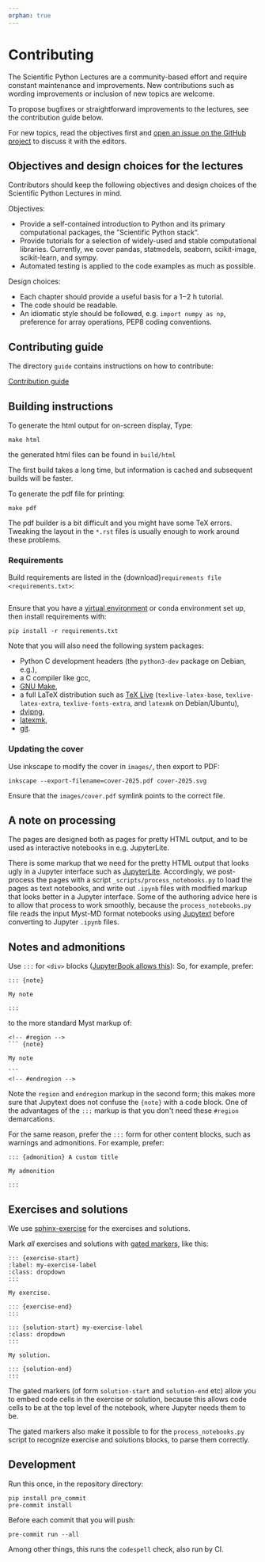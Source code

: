 ```yaml
---
orphan: true
---
```


# Contributing

The Scientific Python Lectures are a community-based effort and require
constant maintenance and improvements. New contributions such as wording
improvements or inclusion of new topics are welcome.

To propose bugfixes or straightforward improvements to the lectures, see the
contribution guide below.

For new topics, read the objectives first and [open an issue on the GitHub
project](https://github.com/scipy-lectures/scientific-python-lectures/issues) to
discuss it with the editors.

## Objectives and design choices for the lectures

Contributors should keep the following objectives and design choices of
the Scientific Python Lectures in mind.

Objectives:

- Provide a self-contained introduction to Python and its primary computational
  packages, the ”Scientific Python stack“.
- Provide tutorials for a selection of widely-used and stable computational
  libraries.
  Currently, we cover pandas, statmodels, seaborn, scikit-image,
  scikit-learn, and sympy.
- Automated testing is applied to the code examples as much as possible.

Design choices:

- Each chapter should provide a useful basis for a 1‒2 h tutorial.
- The code should be readable.
- An idiomatic style should be followed, e.g. `import numpy as np`,
  preference for array operations, PEP8 coding conventions.

## Contributing guide

The directory `guide` contains instructions on how to contribute:

[Contribution guide](guide)

## Building instructions

To generate the html output for on-screen display, Type:

```
make html
```

the generated html files can be found in `build/html`

The first build takes a long time, but information is cached and
subsequent builds will be faster.

To generate the pdf file for printing:

```
make pdf
```

The pdf builder is a bit difficult and you might have some TeX errors.
Tweaking the layout in the `*.rst` files is usually enough to work
around these problems.

### Requirements

Build requirements are listed in the
{download}`requirements file <requirements.txt>`:

```{literalinclude} requirements.txt

```

Ensure that you have a [virtual environment](https://docs.python.org/3/library/venv.html) or conda environment
set up, then install requirements with:

```
pip install -r requirements.txt
```

Note that you will also need the following system packages:

- Python C development headers (the `python3-dev` package on Debian, e.g.),
- a C compiler like gcc,
- [GNU Make](https://www.gnu.org/software/make/),
- a full LaTeX distribution such as [TeX Live](https://www.tug.org/texlive/) (`texlive-latex-base`,
  `texlive-latex-extra`, `texlive-fonts-extra`, and `latexmk`
  on Debian/Ubuntu),
- [dvipng](http://savannah.nongnu.org/projects/dvipng/),
- [latexmk](https://personal.psu.edu/~jcc8/software/latexmk/),
- [git](https://git-scm.com/).

### Updating the cover

Use inkscape to modify the cover in `images/`, then export to PDF:

```
inkscape --export-filename=cover-2025.pdf cover-2025.svg
```

Ensure that the `images/cover.pdf` symlink points to the correct
file.

## A note on processing

The pages are designed both as pages for pretty HTML output, and to be used as
interactive notebooks in e.g. JupyterLite.

There is some markup that we need for the pretty HTML output that looks ugly in
a Jupyter interface such as [JupyterLite](https://jupyterlite.readthedocs.io).
Accordingly, we post-process the pages with a script
`_scripts/process_notebooks.py` to load the pages as text notebooks, and write
out `.ipynb` files with modified markup that looks better in a Jupyter
interface. Some of the authoring advice here is to allow that process to work
smoothly, because the `process_notebooks.py` file reads the input Myst-MD
format notebooks using [Jupytext](https://jupytext.readthedocs.io) before
converting to Jupyter `.ipynb` files.

## Notes and admonitions

Use `:::` for
`<div>` blocks ([JupyterBook allows
this](https://jupyterbook.org/en/stable/content/content-blocks.html#markdown-friendly-directives-with)):
So, for example, prefer:

```
::: {note}

My note

:::
```

to the more standard Myst markup of:

````
<!-- #region -->
``` {note}

My note

```
<!-- #endregion -->
````

Note the `region` and `endregion` markup in the second form; this makes more
sure that Jupytext does not confuse the `{note}` with a code block. One of the
advantages of the `:::` markup is that you don't need these `#region`
demarcations.

For the same reason, prefer the `:::` form for other content blocks, such as
warnings and admonitions. For example, prefer:

```
::: {admonition} A custom title

My admonition

:::
```

## Exercises and solutions

We use [sphinx-exercise](https://ebp-sphinx-exercise.readthedocs.io) for the exercises and solutions.

Mark _all_ exercises and solutions with [gated
markers](https://ebp-sphinx-exercise.readthedocs.io/en/latest/syntax.html#alternative-gated-syntax),
like this:

```
::: {exercise-start}
:label: my-exercise-label
:class: dropdown
:::

My exercise.

::: {exercise-end}
:::

::: {solution-start} my-exercise-label
:class: dropdown
:::

My solution.

::: {solution-end}
:::
```

The gated markers (of form `solution-start` and `solution-end` etc) allow you
to embed code cells in the exercise or solution, because this allows code cells
to be at the top level of the notebook, where Jupyter needs them to be.

The gated markers also make it possible to for the `process_notebooks.py`
script to recognize exercise and solutions blocks, to parse them correctly.

## Development

Run this once, in the repository directory:

```
pip install pre_commit
pre-commit install
```

Before each commit that you will push:

```
pre-commit run --all
```

Among other things, this runs the `codespell` check, also run by CI.
